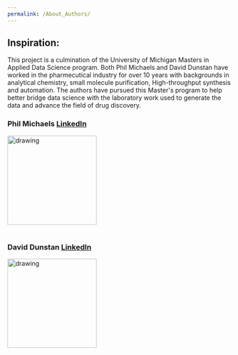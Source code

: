 ```yaml
---
permalink: /About_Authors/
---
```


## Inspiration:
This project is a culmination of the University of Michigan Masters in Applied Data Science program. Both Phil Michaels and David Dunstan have worked in 
the pharmecutical industry for over 10 years with backgrounds in analytical chemistry, small molecule purification, High-throughput synthesis and automation.
The authors have pursued this Master's program to help better bridge data science with the laboratory work used to generate the data and advance the field of
drug discovery. 

### Phil Michaels [LinkedIn](https://www.linkedin.com/in/philip-michaels-9234b47b/)
<img src="https://user-images.githubusercontent.com/84757402/185789277-58eabfd7-fc43-46e7-9464-97ee88144519.png" alt="drawing" width="200"/>

<br>
<br>

### David Dunstan [LinkedIn](https://www.linkedin.com/in/david-dunstan-40a2aa55/)
<img src="https://user-images.githubusercontent.com/84757402/185789338-16bf9836-6910-4980-965f-6b5a9691388e.jpg" alt="drawing" width="200"/>
